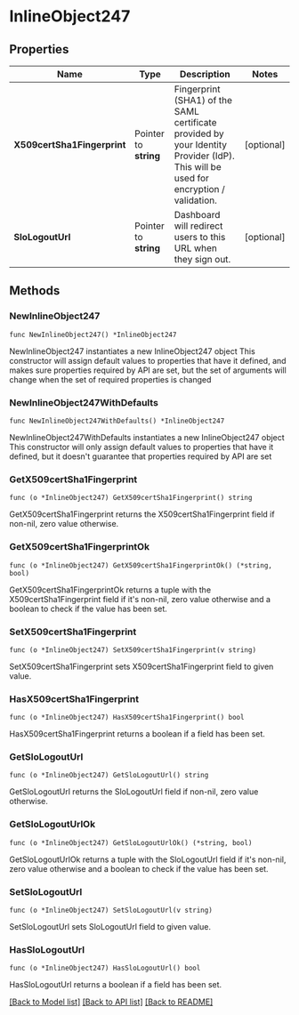 # InlineObject247

## Properties

Name | Type | Description | Notes
------------ | ------------- | ------------- | -------------
**X509certSha1Fingerprint** | Pointer to **string** | Fingerprint (SHA1) of the SAML certificate provided by your Identity Provider (IdP). This will be used for encryption / validation. | [optional] 
**SloLogoutUrl** | Pointer to **string** | Dashboard will redirect users to this URL when they sign out. | [optional] 

## Methods

### NewInlineObject247

`func NewInlineObject247() *InlineObject247`

NewInlineObject247 instantiates a new InlineObject247 object
This constructor will assign default values to properties that have it defined,
and makes sure properties required by API are set, but the set of arguments
will change when the set of required properties is changed

### NewInlineObject247WithDefaults

`func NewInlineObject247WithDefaults() *InlineObject247`

NewInlineObject247WithDefaults instantiates a new InlineObject247 object
This constructor will only assign default values to properties that have it defined,
but it doesn't guarantee that properties required by API are set

### GetX509certSha1Fingerprint

`func (o *InlineObject247) GetX509certSha1Fingerprint() string`

GetX509certSha1Fingerprint returns the X509certSha1Fingerprint field if non-nil, zero value otherwise.

### GetX509certSha1FingerprintOk

`func (o *InlineObject247) GetX509certSha1FingerprintOk() (*string, bool)`

GetX509certSha1FingerprintOk returns a tuple with the X509certSha1Fingerprint field if it's non-nil, zero value otherwise
and a boolean to check if the value has been set.

### SetX509certSha1Fingerprint

`func (o *InlineObject247) SetX509certSha1Fingerprint(v string)`

SetX509certSha1Fingerprint sets X509certSha1Fingerprint field to given value.

### HasX509certSha1Fingerprint

`func (o *InlineObject247) HasX509certSha1Fingerprint() bool`

HasX509certSha1Fingerprint returns a boolean if a field has been set.

### GetSloLogoutUrl

`func (o *InlineObject247) GetSloLogoutUrl() string`

GetSloLogoutUrl returns the SloLogoutUrl field if non-nil, zero value otherwise.

### GetSloLogoutUrlOk

`func (o *InlineObject247) GetSloLogoutUrlOk() (*string, bool)`

GetSloLogoutUrlOk returns a tuple with the SloLogoutUrl field if it's non-nil, zero value otherwise
and a boolean to check if the value has been set.

### SetSloLogoutUrl

`func (o *InlineObject247) SetSloLogoutUrl(v string)`

SetSloLogoutUrl sets SloLogoutUrl field to given value.

### HasSloLogoutUrl

`func (o *InlineObject247) HasSloLogoutUrl() bool`

HasSloLogoutUrl returns a boolean if a field has been set.


[[Back to Model list]](../README.md#documentation-for-models) [[Back to API list]](../README.md#documentation-for-api-endpoints) [[Back to README]](../README.md)


